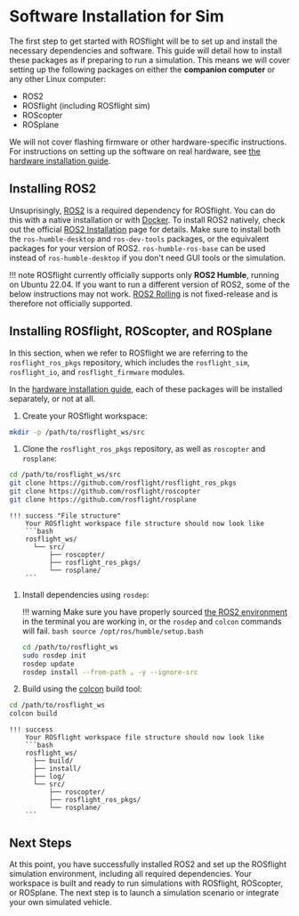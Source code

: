 # Software Installation for Sim

The first step to get started with ROSflight will be to set up and install the necessary dependencies and software.
This guide will detail how to install these packages as if preparing to run a simulation.
This means we will cover setting up the following packages on either the **companion computer** or any other Linux computer:

- ROS2
- ROSflight (including ROSflight sim)
- ROScopter
- ROSplane

We will not cover flashing firmware or other hardware-specific instructions.
For instructions on setting up the software on real hardware, see [the hardware installation guide](./installation-hardware.md).

## Installing ROS2
Unsuprisingly, [ROS2](https://docs.ros.org/en/humble/index.html) is a required dependency for ROSflight.
You can do this with a native installation or with [Docker](./using-docker-with-rosflight.md).
To install ROS2 natively, check out the official [ROS2 Installation](https://docs.ros.org/en/humble/Installation/Ubuntu-Install-Debians.html) page for details.
Make sure to install both the `ros-humble-desktop` and `ros-dev-tools` packages, or the equivalent packages for your version of ROS2.
`ros-humble-ros-base` can be used instead of `ros-humble-desktop` if you don't need GUI tools or the simulation.

!!! note
    ROSflight currently officially supports only **ROS2 Humble**, running on Ubuntu 22.04.
    If you want to run a different version of ROS2, some of the below instructions may not work.
    [ROS2 Rolling](https://docs.ros.org/en/rolling/Installation/Ubuntu-Install-Debians.html) is not fixed-release and is therefore not officially supported. 


## Installing ROSflight, ROScopter, and ROSplane
In this section, when we refer to ROSflight we are referring to the `rosflight_ros_pkgs` repository, which includes the `rosflight_sim`, `rosflight_io`, and `rosflight_firmware` modules.

In the [hardware installation guide](./installation-hardware.md), each of these packages will be installed separately, or not at all.

1. Create your ROSflight workspace:
```bash
mkdir -p /path/to/rosflight_ws/src
```

1. Clone the `rosflight_ros_pkgs` repository, as well as `roscopter` and `rosplane`:
```bash
cd /path/to/rosflight_ws/src
git clone https://github.com/rosflight/rosflight_ros_pkgs
git clone https://github.com/rosflight/roscopter
git clone https://github.com/rosflight/rosplane
```

    !!! success "File structure"
        Your ROSflight workspace file structure should now look like
        ```bash
        rosflight_ws/
          └── src/
              ├── roscopter/
              ├── rosflight_ros_pkgs/
              └── rosplane/
        ```

1. Install dependencies using `rosdep`:

    !!! warning
        Make sure you have properly sourced [the ROS2 environment](https://docs.ros.org/en/humble/Tutorials/Beginner-CLI-Tools/Configuring-ROS2-Environment.html) in the terminal you are working in, or the `rosdep` and `colcon` commands will fail.
        ```bash
        source /opt/ros/humble/setup.bash
        ```
    
    ```bash
    cd /path/to/rosflight_ws
    sudo rosdep init
    rosdep update
    rosdep install --from-path . -y --ignore-src
    ```

1. Build using the [colcon](https://docs.ros.org/en/humble/Tutorials/Beginner-Client-Libraries/Colcon-Tutorial.html) build tool:
```bash
cd /path/to/rosflight_ws
colcon build
```

    !!! success
        Your ROSflight workspace file structure should now look like
        ```bash
        rosflight_ws/
          ├── build/
          ├── install/
          ├── log/
          └── src/
              ├── roscopter/
              ├── rosflight_ros_pkgs/
              └── rosplane/
        ```

## Next Steps

At this point, you have successfully installed ROS2 and set up the ROSflight simulation environment, including all required dependencies.
Your workspace is built and ready to run simulations with ROSflight, ROScopter, or ROSplane.
The next step is to launch a simulation scenario or integrate your own simulated vehicle.
<!--For guidance on running simulations, see the [simulation quickstart guide](./simulation-quickstart.md).-->
